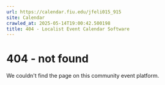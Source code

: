 ```yaml
---
url: https://calendar.fiu.edu/jfeli015_915
site: Calendar
crawled_at: 2025-05-14T19:00:42.500198
title: 404 - Localist Event Calendar Software
---
```


# 404 - not found
We couldn't find the page on this community event platform.
